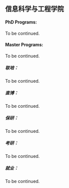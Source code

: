## 信息科学与工程学院

#### PhD Programs:
To be continued.

#### Master Programs:
To be continued.

##### 联培：

To be continued.

##### 直博：

To be continued.

##### 保研：

To be continued.

##### 考研：

To be continued.

##### 就业：

To be continued.
